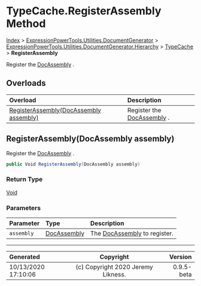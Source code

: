 ﻿# TypeCache.RegisterAssembly Method

[Index](../index.md) > [ExpressionPowerTools.Utilities.DocumentGenerator](ExpressionPowerTools.Utilities.DocumentGenerator.a.md) > [ExpressionPowerTools.Utilities.DocumentGenerator.Hierarchy](ExpressionPowerTools.Utilities.DocumentGenerator.Hierarchy.n.md) > [TypeCache](ExpressionPowerTools.Utilities.DocumentGenerator.Hierarchy.TypeCache.cs.md) > **RegisterAssembly**

Register the [DocAssembly](ExpressionPowerTools.Utilities.DocumentGenerator.Hierarchy.DocAssembly.cs.md) .

## Overloads

| Overload | Description |
| :-- | :-- |
| [RegisterAssembly(DocAssembly assembly)](#registerassemblydocassembly-assembly) | Register the [DocAssembly](ExpressionPowerTools.Utilities.DocumentGenerator.Hierarchy.DocAssembly.cs.md) . |
## RegisterAssembly(DocAssembly assembly)

Register the [DocAssembly](ExpressionPowerTools.Utilities.DocumentGenerator.Hierarchy.DocAssembly.cs.md) .

```csharp
public Void RegisterAssembly(DocAssembly assembly)
```

### Return Type

 [Void](https://docs.microsoft.com/dotnet/api/system.void) 

### Parameters

| Parameter | Type | Description |
| :-- | :-- | :-- |
| `assembly` | [DocAssembly](ExpressionPowerTools.Utilities.DocumentGenerator.Hierarchy.DocAssembly.cs.md) | The [DocAssembly](ExpressionPowerTools.Utilities.DocumentGenerator.Hierarchy.DocAssembly.cs.md) to register. |



---

| Generated | Copyright | Version |
| :-- | :-: | --: |
| 10/13/2020 17:10:06 | (c) Copyright 2020 Jeremy Likness. | 0.9.5-beta |
